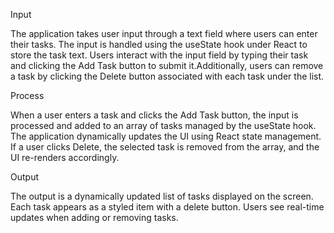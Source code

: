 Input

The application takes user input through a text field where users can enter their tasks. 
The input is handled using the useState hook under React to store the task text. Users interact
with the input field by typing their task and clicking the Add Task button to submit it.Additionally,
users can remove a task by clicking the Delete button associated with each task under the list.

Process

When a user enters a task and clicks the Add Task button, the input is processed and added to an array of
tasks managed by the useState hook. The application dynamically updates the UI using React state management. 
If a user clicks Delete, the selected task is removed from the array, and the UI re-renders accordingly.

Output

The output is a dynamically updated list of tasks displayed on the screen. Each task appears as a styled item with
a delete button. Users see real-time updates when adding or removing tasks.
